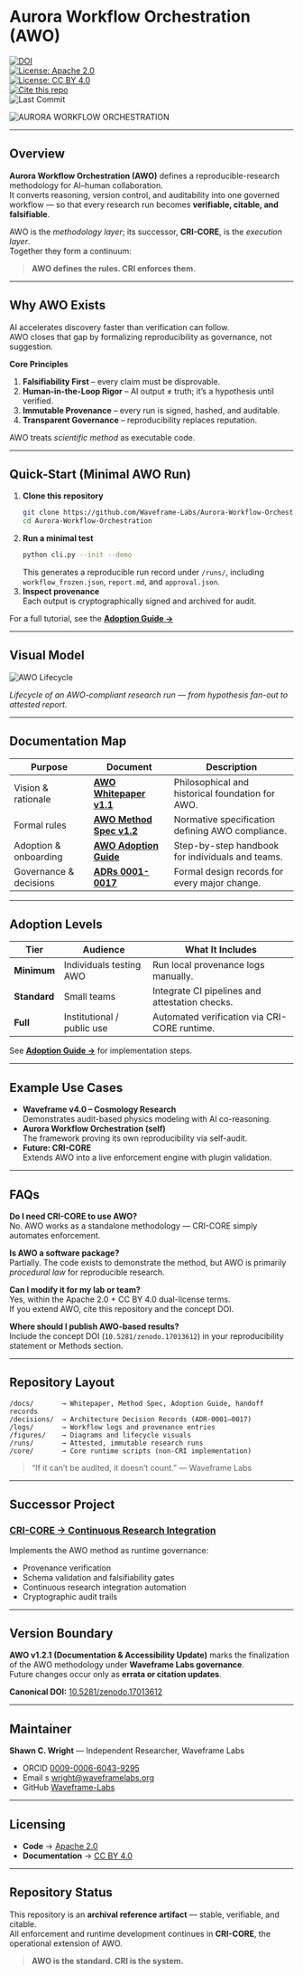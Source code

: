 # Aurora Workflow Orchestration (AWO)

[![DOI](https://zenodo.org/badge/DOI/10.5281/zenodo.17013612.svg)](https://doi.org/10.5281/zenodo.17013612)  
[![License: Apache 2.0](https://img.shields.io/badge/License-Apache_2.0-blue.svg)](LICENSE)  
[![License: CC BY 4.0](https://img.shields.io/badge/License-CC_BY_4.0-lightgrey.svg)](LICENSE-CC-BY-4.0.md)  
[![Cite this repo](https://img.shields.io/badge/Cite-CITATION.cff-important.svg)](CITATION.cff)  
![Last Commit](https://img.shields.io/github/last-commit/Waveframe-Labs/Aurora-Workflow-Orchestration/main)

![AURORA WORKFLOW ORCHESTRATION](figures/awo_banner_cri.PNG)

---

## Overview

**Aurora Workflow Orchestration (AWO)** defines a reproducible-research methodology for AI–human collaboration.  
It converts reasoning, version control, and auditability into one governed workflow — so that every research run becomes **verifiable, citable, and falsifiable**.

AWO is the *methodology layer*; its successor, **CRI-CORE**, is the *execution layer*.  
Together they form a continuum:  

> **AWO defines the rules. CRI enforces them.**

---

## Why AWO Exists

AI accelerates discovery faster than verification can follow.  
AWO closes that gap by formalizing reproducibility as governance, not suggestion.

**Core Principles**

1. **Falsifiability First** – every claim must be disprovable.  
2. **Human-in-the-Loop Rigor** – AI output ≠ truth; it’s a hypothesis until verified.  
3. **Immutable Provenance** – every run is signed, hashed, and auditable.  
4. **Transparent Governance** – reproducibility replaces reputation.

AWO treats *scientific method* as executable code.

---

## Quick-Start (Minimal AWO Run)

1. **Clone this repository**  
   ```bash
   git clone https://github.com/Waveframe-Labs/Aurora-Workflow-Orchestration.git
   cd Aurora-Workflow-Orchestration
   ```
2. **Run a minimal test**  
   ```bash
   python cli.py --init --demo
   ```
   This generates a reproducible run record under `/runs/`, including  
   `workflow_frozen.json`, `report.md`, and `approval.json`.
3. **Inspect provenance**  
   Each output is cryptographically signed and archived for audit.

For a full tutorial, see the [**Adoption Guide →**](docs/AWO_Adoption_Guide.md)

---

## Visual Model

![AWO Lifecycle](figures/AOM-Workflow-Cycle.PNG)

*Lifecycle of an AWO-compliant research run — from hypothesis fan-out to attested report.*

---

## Documentation Map

| Purpose | Document | Description |
|----------|-----------|-------------|
| Vision & rationale | [**AWO Whitepaper v1.1**](docs/AWO_Whitepaper_v1.1.md) | Philosophical and historical foundation for AWO. |
| Formal rules | [**AWO Method Spec v1.2**](docs/AWO_Method_Spec_v1.2.md) | Normative specification defining AWO compliance. |
| Adoption & onboarding | [**AWO Adoption Guide**](docs/AWO_Adoption_Guide.md) | Step-by-step handbook for individuals and teams. |
| Governance & decisions | [**ADRs 0001-0017**](decisions/) | Formal design records for every major change. |

---

## Adoption Levels

| Tier | Audience | What It Includes |
|------|-----------|------------------|
| **Minimum** | Individuals testing AWO | Run local provenance logs manually. |
| **Standard** | Small teams | Integrate CI pipelines and attestation checks. |
| **Full** | Institutional / public use | Automated verification via CRI-CORE runtime. |

See [**Adoption Guide →**](docs/AWO_Adoption_Guide.md) for implementation steps.

---

## Example Use Cases

- **Waveframe v4.0 – Cosmology Research**  
  Demonstrates audit-based physics modeling with AI co-reasoning.  
- **Aurora Workflow Orchestration (self)**  
  The framework proving its own reproducibility via self-audit.  
- **Future: CRI-CORE**  
  Extends AWO into a live enforcement engine with plugin validation.

---

## FAQs

**Do I need CRI-CORE to use AWO?**  
No. AWO works as a standalone methodology — CRI-CORE simply automates enforcement.

**Is AWO a software package?**  
Partially. The code exists to demonstrate the method, but AWO is primarily *procedural law* for reproducible research.

**Can I modify it for my lab or team?**  
Yes, within the Apache 2.0 + CC BY 4.0 dual-license terms.  
If you extend AWO, cite this repository and the concept DOI.

**Where should I publish AWO-based results?**  
Include the concept DOI (`10.5281/zenodo.17013612`) in your reproducibility statement or Methods section.

---

## Repository Layout

```
/docs/       → Whitepaper, Method Spec, Adoption Guide, handoff records  
/decisions/  → Architecture Decision Records (ADR-0001–0017)  
/logs/       → Workflow logs and provenance entries  
/figures/    → Diagrams and lifecycle visuals  
/runs/       → Attested, immutable research runs  
/core/       → Core runtime scripts (non-CRI implementation)  
```

> “If it can’t be audited, it doesn’t count.” — Waveframe Labs

---

## Successor Project

### [CRI-CORE → Continuous Research Integration](https://github.com/Waveframe-Labs/CRI-CORE)

Implements the AWO method as runtime governance:
- Provenance verification  
- Schema validation and falsifiability gates  
- Continuous research integration automation  
- Cryptographic audit trails  

---

## Version Boundary

**AWO v1.2.1 (Documentation & Accessibility Update)** marks the finalization of the AWO methodology under **Waveframe Labs governance**.  
Future changes occur only as **errata or citation updates**.  

**Canonical DOI:** [10.5281/zenodo.17013612](https://doi.org/10.5281/zenodo.17013612)

---

## Maintainer

**Shawn C. Wright** — Independent Researcher, Waveframe Labs  
- ORCID [0009-0006-6043-9295](https://orcid.org/0009-0006-6043-9295)  
- Email s wright@waveframelabs.org  
- GitHub [Waveframe-Labs](https://github.com/Waveframe-Labs)

---

## Licensing

- **Code** → [Apache 2.0](LICENSE)  
- **Documentation** → [CC BY 4.0](LICENSE-CC-BY-4.0.md)

---

## Repository Status

This repository is an **archival reference artifact** — stable, verifiable, and citable.  
All enforcement and runtime development continues in **CRI-CORE**, the operational extension of AWO.

> **AWO is the standard. CRI is the system.**
